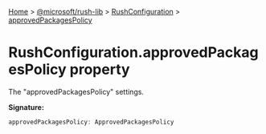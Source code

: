 [Home](./index) &gt; [@microsoft/rush-lib](./rush-lib.md) &gt; [RushConfiguration](./rush-lib.rushconfiguration.md) &gt; [approvedPackagesPolicy](./rush-lib.rushconfiguration.approvedpackagespolicy.md)

# RushConfiguration.approvedPackagesPolicy property

The "approvedPackagesPolicy" settings.

**Signature:**
```javascript
approvedPackagesPolicy: ApprovedPackagesPolicy
```
